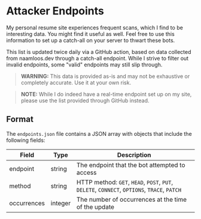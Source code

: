 # Attacker Endpoints

My personal resume site experiences frequent scans, which I find to be interesting data. You might find it useful as well. Feel free to use this information to set up a catch-all on your server to thwart these bots.

This list is updated twice daily via a GitHub action, based on data collected from naamloos.dev through a catch-all endpoint. While I strive to filter out invalid endpoints, some "valid" endpoints may still slip through.

> **WARNING:** This data is provided as-is and may not be exhaustive or completely accurate. Use it at your own risk.


> **NOTE:** While I do indeed have a real-time endpoint set up on my site, please use the list provided through GitHub instead.

## Format

The `endpoints.json` file contains a JSON array with objects that include the following fields:

| Field      | Type    | Description                                                   |
|------------|---------|---------------------------------------------------------------|
| endpoint   | string  | The endpoint that the bot attempted to access                 |
| method     | string  | HTTP method: `GET`, `HEAD`, `POST`, `PUT`, `DELETE`, `CONNECT`, `OPTIONS`, `TRACE`, `PATCH` |
| occurrences | integer | The number of occurrences at the time of the update           |
